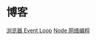 博客
====

[浏览器 Event Loop](./source/_posts/browser-event-loop.md)
[Node 网络编程](./source/_posts/network-programming-in-NodeJS.md)
